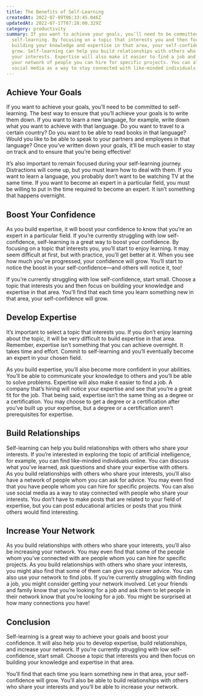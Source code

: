 ```yaml
---
title: The Benefits of Self-Learning
createdAt: 2022-07-09T06:33:45.046Z
updatedAt: 2022-07-17T07:28:00.329Z
category: productivity
summary: If you want to achieve your goals, you’ll need to be committed to
  self-learning. By focusing on a topic that interests you and then focus on
  building your knowledge and expertise in that area, your self-confidence will
  grow. Self-learning can help you build relationships with others who share
  your interests. Expertise will also make it easier to find a job and increase
  your network of people you can hire for specific projects. You can also use
  social media as a way to stay connected with like-minded individuals online.
---
```


## Achieve Your Goals

If you want to achieve your goals, you’ll need to be committed to self-learning. The best way to ensure that you’ll achieve your goals is to write them down. If you want to learn a new language, for example, write down what you want to achieve with that language. Do you want to travel to a certain country? Do you want to be able to read books in that language? Would you like to be able to speak to your partners and employees in that language? Once you’ve written down your goals, it’ll be much easier to stay on track and to ensure that you’re being effective!

It’s also important to remain focused during your self-learning journey. Distractions will come up, but you must learn how to deal with them. If you want to learn a language, you probably don’t want to be watching TV at the same time. If you want to become an expert in a particular field, you must be willing to put in the time required to become an expert. It isn’t something that happens overnight.

## Boost Your Confidence

As you build expertise, it will boost your confidence to know that you’re an expert in a particular field. If you’re currently struggling with low self-confidence, self-learning is a great way to boost your confidence. By focusing on a topic that interests you, you’ll start to enjoy learning. It may seem difficult at first, but with practice, you’ll get better at it. When you see how much you’ve progressed, your confidence will grow. You’ll start to notice the boost in your self-confidence—and others will notice it, too!

If you’re currently struggling with low self-confidence, start small. Choose a topic that interests you and then focus on building your knowledge and expertise in that area. You’ll find that each time you learn something new in that area, your self-confidence will grow.

## Develop Expertise

It’s important to select a topic that interests you. If you don’t enjoy learning about the topic, it will be very difficult to build expertise in that area. Remember, expertise isn’t something that you can achieve overnight. It takes time and effort. Commit to self-learning and you’ll eventually become an expert in your chosen field.

As you build expertise, you’ll also become more confident in your abilities. You’ll be able to communicate your knowledge to others and you’ll be able to solve problems. Expertise will also make it easier to find a job. A company that’s hiring will notice your expertise and see that you’re a great fit for the job.
That being said, expertise isn’t the same thing as a degree or a certification. You may choose to get a degree or a certification after you’ve built up your expertise, but a degree or a certification aren’t prerequisites for expertise.

## Build Relationships

Self-learning can help you build relationships with others who share your interests. If you’re interested in exploring the topic of artificial intelligence, for example, you can find like-minded individuals online. You can discuss what you’ve learned, ask questions and share your expertise with others. As you build relationships with others who share your interests, you’ll also have a network of people whom you can ask for advice. You may even find that you have people whom you can hire for specific projects.
You can also use social media as a way to stay connected with people who share your interests. You don’t have to make posts that are related to your field of expertise, but you can post educational articles or posts that you think others would find interesting.

## Increase Your Network

As you build relationships with others who share your interests, you’ll also be increasing your network. You may even find that some of the people whom you’ve connected with are people whom you can hire for specific projects. As you build relationships with others who share your interests, you might also find that some of them can give you career advice.
You can also use your network to find jobs. If you’re currently struggling with finding a job, you might consider getting your network involved. Let your friends and family know that you’re looking for a job and ask them to let people in their network know that you’re looking for a job. You might be surprised at how many connections you have!

## Conclusion

Self-learning is a great way to achieve your goals and boost your confidence. It will also help you to develop expertise, build relationships, and increase your network. If you’re currently struggling with low self-confidence, start small. Choose a topic that interests you and then focus on building your knowledge and expertise in that area.

You’ll find that each time you learn something new in that area, your self-confidence will grow. You’ll also be able to build relationships with others who share your interests and you’ll be able to increase your network.
